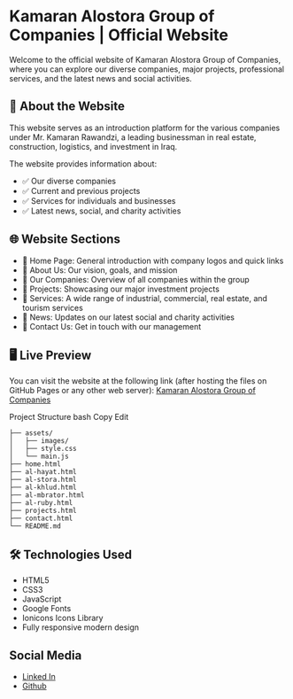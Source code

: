 # Kamaran Alostora Group of Companies | Official Website
Welcome to the official website of Kamaran Alostora Group of Companies, where you can explore our diverse companies, major projects, professional services, and the latest news and social activities.

## 🏢 About the Website
This website serves as an introduction platform for the various companies under Mr. Kamaran Rawandzi, a leading businessman in real estate, construction, logistics, and investment in Iraq.

The website provides information about:

- ✅ Our diverse companies
- ✅ Current and previous projects
- ✅ Services for individuals and businesses
- ✅ Latest news, social, and charity activities

## 🌐 Website Sections
- 🔹 Home Page: General introduction with company logos and quick links
- 🔹 About Us: Our vision, goals, and mission
- 🔹 Our Companies: Overview of all companies within the group
- 🔹 Projects: Showcasing our major investment projects
- 🔹 Services: A wide range of industrial, commercial, real estate, and tourism services
- 🔹 News: Updates on our latest social and charity activities
- 🔹 Contact Us: Get in touch with our management

## 🖥️ Live Preview
You can visit the website at the following link (after hosting the files on GitHub Pages or any other web server):
[Kamaran Alostora Group of Companies](http://kamaranostora.com/?fbclid=PAZXh0bgNhZW0CMTEAAad6mshs1FmC4ew5Sdb7ajezK-GDkqSngQXMhTkCxMoqXfJhe7Juq5DfPMtjqg_aem_0PyhNtpTQLxr75weKbwKHw)


Project Structure
bash
Copy
Edit
```project-root/
├── assets/
│   ├── images/        
│   ├── style.css       
│   └── main.js         
├── home.html           
├── al-hayat.html       
├── al-stora.html       
├── al-khlud.html       
├── al-mbrator.html     
├── al-ruby.html        
├── projects.html       
├── contact.html        
└── README.md
``` 

## 🛠️ Technologies Used
- HTML5
- CSS3
- JavaScript
- Google Fonts
- Ionicons Icons Library
- Fully responsive modern design


## Social Media
- [Linked In](https://www.linkedin.com/in/eyad-qasim-2a96b624b/)
- [Github](https://github.com/eyad6789)




